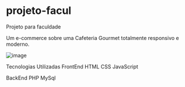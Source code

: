 # projeto-facul
 Projeto para faculdade


Um e-commerce sobre uma Cafeteria Gourmet totalmente responsivo e moderno.

![image](https://github.com/renanleemos/projeto-facul/assets/90201009/b977033d-3d55-4573-b3e9-930f927fef08)


Tecnologias Utilizadas
FrontEnd
HTML
CSS
JavaScript

BackEnd
PHP
MySql
